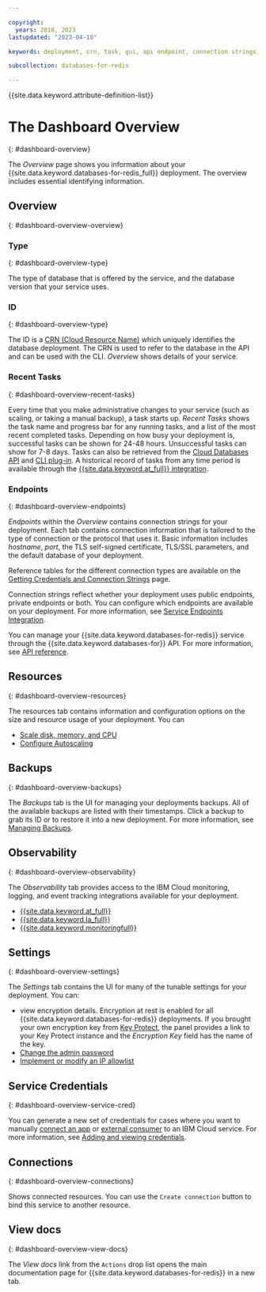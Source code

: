 ```yaml
---

copyright:
  years: 2018, 2023
lastupdated: "2023-04-10"

keywords: deployment, crn, task, gui, api endpoint, connection strings, recent tasks, observability

subcollection: databases-for-redis

---
```


{{site.data.keyword.attribute-definition-list}}

# The Dashboard Overview
{: #dashboard-overview}

The _Overview_ page shows you information about your {{site.data.keyword.databases-for-redis_full}} deployment. The overview includes essential identifying information.

## Overview
{: #dashboard-overview-overview}

### Type
{: #dashboard-overview-type}

The type of database that is offered by the service, and the database version that your service uses.

### ID
{: #dashboard-overview-type}

The ID is a [CRN (Cloud Resource Name)](/docs/account?topic=account-crn) which uniquely identifies the database deployment. The CRN is used to refer to the database in the API and can be used with the CLI. _Overview_ shows details of your service.

### Recent Tasks
{: #dashboard-overview-recent-tasks}

Every time that you make administrative changes to your service (such as scaling, or taking a manual backup), a task starts up. _Recent Tasks_ shows the task name and progress bar for any running tasks, and a list of the most recent completed tasks. Depending on how busy your deployment is, successful tasks can be shown for 24-48 hours. Unsuccessful tasks can show for 7-8 days. Tasks can also be retrieved from the [Cloud Databases API](https://cloud.ibm.com/apidocs/cloud-databases-api#get-currently-running-tasks-on-a-deployment) and [CLI plug-in](https://cloud.ibm.com/docs/databases-cli-plugin?topic=databases-cli-plugin-cdb-reference#deployment-tasks-list). A historical record of tasks from any time period is available through the [{{site.data.keyword.at_full}} integration](/docs/databases-for-redis?topic=databases-for-redis-activity-tracker).

### Endpoints
{: #dashboard-overview-endpoints}

_Endpoints_ within the _Overview_ contains connection strings for your deployment. Each tab contains connection information that is tailored to the type of connection or the protocol that uses it. Basic information includes _hostname_, _port_, the TLS self-signed certificate, TLS/SSL parameters, and the default database of your deployment.

Reference tables for the different connection types are available on the [Getting Credentials and Connection Strings](/docs/databases-for-redis?topic=databases-for-redis-connection-strings) page.

Connection strings reflect whether your deployment uses public endpoints, private endpoints or both. You can configure which endpoints are available on your deployment. For more information, see [Service Endpoints Integration](/docs/databases-for-redis?topic=databases-for-redis-service-endpoints).

You can manage your {{site.data.keyword.databases-for-redis}} service through the {{site.data.keyword.databases-for}} API. For more information, see [API reference](https://{DomainName}/apidocs/cloud-databases-api).

## Resources
{: #dashboard-overview-resources}

The resources tab contains information and configuration options on the size and resource usage of your deployment. You can 
- [Scale disk, memory, and CPU](/docs/databases-for-redis?topic=databases-for-redis-resources-scaling)
- [Configure Autoscaling](/docs/databases-for-redis?topic=databases-for-redis-autoscaling)

## Backups
{: #dashboard-overview-backups}

The _Backups_ tab is the UI for managing your deployments backups. All of the available backups are listed with their timestamps. Click a backup to grab its ID or to restore it into a new deployment. For more information, see [Managing Backups](/docs/databases-for-redis?topic=databases-for-redis-dashboard-backups).

## Observability
{: #dashboard-overview-observability}

The _Observability_ tab provides access to the IBM Cloud monitoring, logging, and event tracking integrations available for your deployment. 
- [{{site.data.keyword.at_full}}](/docs/databases-for-redis?topic=cloud-databases-activity-tracker)
- [{{site.data.keyword.la_full}}](/docs/databases-for-redis?topic=cloud-databases-logging)
- [{{site.data.keyword.monitoringfull}}](/docs/databases-for-redis?topic=databases-for-redis-monitoring)

## Settings
{: #dashboard-overview-settings}

The _Settings_ tab contains the UI for many of the tunable settings for your deployment. You can:
- view encryption details. Encryption at rest is enabled for all {{site.data.keyword.databases-for-redis}} deployments. If you brought your own encryption key from [Key Protect](/docs/databases-for-redis?topic=databases-for-redis-key-protect), the panel provides a link to your Key Protect instance and the _Encryption Key_ field has the name of the key.
- [Change the admin password](/docs/databases-for-redis?topic=databases-for-redis-admin-password)
- [Implement or modify an IP allowlist](/docs/databases-for-redis?topic=databases-for-redis-allowlisting)

## Service Credentials
{: #dashboard-overview-service-cred}

You can generate a new set of credentials for cases where you want to manually [connect an app](/docs/databases-for-redis?topic=databases-for-redis-ibmcloud-app) or [external consumer](/docs/databases-for-redis?topic=databases-for-redis-external-app) to an IBM Cloud service. For more information, see [Adding and viewing credentials](/docs/account?topic=account-service_credentials).

## Connections
{: #dashboard-overview-connections}

Shows connected resources. You can use the `Create connection` button to bind this service to another resource.

## View docs
{: #dashboard-overview-view-docs}

The _View docs_ link from the `Actions` drop list opens the main documentation page for {{site.data.keyword.databases-for-redis}} in a new tab.

